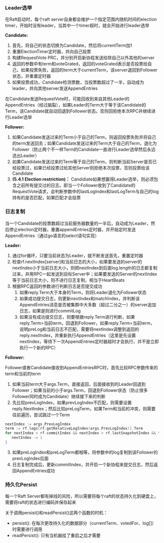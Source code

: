 ### Leader选举

在Raft启动时，每个raft server自身都会维护一个指定范围内随机时间的election timer，开始时没有leader，当其中一个timer超时，就会开始进行leader选举

**Candidate:**

1. 首先，将自己的状态切换为Candidate，然后将currentTerm加1
2. 重置ElectionTimer定时器，并向自己投票
3. 构建RequestVote PRC，并分别开启新协程发送给除自己以外其他的server
4. 返回的参数中有term和voteGrated，返回的voteGrated表示是否投票给自己，如果投票失败，返回的term大于currentTerm，该server退回到Follower状态，并重置定时器
5. 如果投票成功，Candidate检测票数，当投票数超过了一半，自动成为leader，并向其他server发送AppendEntries

在Candidate发送RequestVote时，可能回收到来自其他Leader的AppendEntries（经过脑裂），如果Leader的Term大于等于该Candidate的Term，该Candidate就自动回退到Follower状态。否则回拒绝本次RPC并继续进行Leader选举

**Follower:**

1. 如果Candidate发送过来的Term小于自己的Term，则返回投票失败并将自己的term发送回去；如果Candidate发送过来的Term大于自己的Term，退化为Follower（防止两个不一样Term的Candidate一直进行Leader选举然后永远选出Leader）
2. 如果Candidate发送过来的Term等于自己的Term，则判断当前Server是否已经投票过，如果已经投票过给其他Server则拒绝本次投票，否则投票给该Candidate
3.  **(5.4.1 Election restriction)：** Candidiate如果想赢得Leader选举，则必须包含之前所有提交过的日志。即当一个Follower收到了Candidate的RequestVote请求，会判断参数中的lastLogIndex和lastLogTerm与自己的log持有的是否匹配，如果匹配才会投票

### 日志复制

当一个Candidate的投票数超过当前服务器数量的一半后，自动成为Leader，然后停止election定时器，重置appendEntries定时器，并开始定时发送AppendEntries（通过go语言的select语句实现）

**Leader:**

1. 通过for循环，只要当前状态为Leader，就不断发送首先，重置定时器
2. 检查rf.nextIndex[server]和当前日志的大小，如果要发送的server的nextIndex小于当前日志大小，则把nextIndex到后面log.length的日志都复制过来，并用RPC一起发送到目标Server中；如果要发送的Server的nextIndex等于当前日志大小，则不进行日志复制，相当于HeartBeats
3. 根据RPC返回的参数进行判断日志是否提交成功
    1. 如果reply.Term大于本身的Term，则将Leader退化为Follower状态
    2. 如果成功提交日志，则更新nextIndex和matchIndex，并判断该AppendEntries消息是否被集群中大多数（超过二分之一）的server追加日志，如果是则进行commitLog
    3. 如果没有成功提交日志，则要根据reply.Term进行判断，如果reply.Term>当前term，回退到Follower，如果reply.Term=当前term，说明preLog和当前日志不匹配，需要将nextIndex调整到返回的reply.nextIndex，并重新执行AppendEntries（这里是先设置nextIndex，等待下一次AppendEntries定时器超时才会执行，并不是立即执行一个新的RPC）

**Follower:**

Follower或者Candidate接收到AppendEntriesRPC时，首先比较RPC参数传来的term和当前的term

1. 如果当前term大于args.Term，直接返回，后面接收到的Leader回退到Follower；如果当前的小于args.Term，回退到Follower状态（防止很多Follower同时成为Candidate）继续接下来的判断
2. 先比较prevLogIndex，如果prevLogIndex不匹配，则需要设置reply.NextIndex；然后比较preLogTerm，如果Term和当前的冲突，则需要往前遍历，尝试跳过一个Term

```go
nextIndex := args.PrevLogIndex
term := rf.logs[rf.getRelativeLogIndex(args.PrevLogIndex)].Term
for nextIndex > rf.commitIndex && nextIndex > rf.lastSnapshotIndex && term == rf.logs[rf.getRelativeLogIndex(nextIndex)].Term {
   nextIndex -= 1
}
```

3. 如果preLogIndex和preLogTerm都相等，将参数中的log复制到该Follower的prevLogIndex后面
4. 日志复制完成后，更新commitIndex，并开启一个新协程来提交日志，然后返回AppendEntries成功

### 持久化Persist

每一个Raft Server都有掉线的风险，所以需要将每个raft的状态持久化到硬盘上，需要将raft的状态进行编码并保存起来

关于调用persist()和readPersist()这两个函数的时机：

- persist(): 在每次更改持久化的数据部分（currentTerm、votedFor、log[]）时需要进行调用
- readPersist(): 只有当机器挂了重启之后才需要